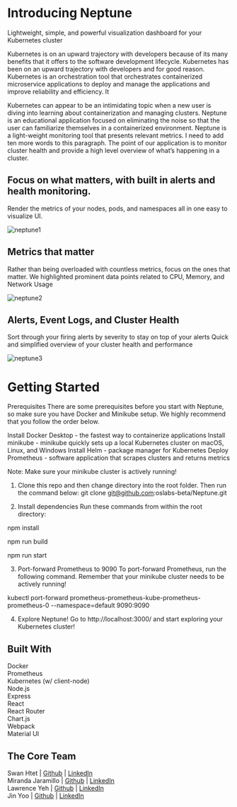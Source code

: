# Introducing Neptune

Lightweight, simple, and powerful visualization dashboard for your Kubernetes cluster

Kubernetes is on an upward trajectory with developers because of its many benefits that it offers to the software development lifecycle.
Kubernetes has been on an upward trajectory with developers and for good reason.
Kubernetes is an orchestration tool that orchestrates containerized microservice applications to deploy and manage the applications and improve reliability and efficiency. It

Kubernetes can appear to be an intimidating topic when a new user is diving into learning about containerization and managing clusters. Neptune is an educational application focused on eliminating the noise so that the user can familiarize themselves in a containerized environment. Neptune is a light-weight monitoring tool that presents relevant metrics. I need to add ten more words to this paragraph. The point of our application is to monitor cluster health and provide a high level overview of what’s happening in a cluster.

## Focus on what matters, with built in alerts and health monitoring.

Render the metrics of your nodes, pods, and namespaces all in one easy to visualize UI.

![neptune1](https://user-images.githubusercontent.com/96557317/180123940-4a9f50bc-a63e-45fd-904a-d3b346686138.gif)

## Metrics that matter

Rather than being overloaded with countless metrics, focus on the ones that matter. We highlighted prominent data points related to CPU, Memory, and Network Usage

![neptune2](https://user-images.githubusercontent.com/96557317/180123960-78356a62-17bd-495b-bac9-179a34449796.gif)

## Alerts, Event Logs, and Cluster Health

Sort through your firing alerts by severity to stay on top of your alerts
Quick and simplified overview of your cluster health and performance

![neptune3](https://user-images.githubusercontent.com/96557317/180123967-93d53f8c-aed1-4e67-8d96-963554b87f63.gif)

# Getting Started

Prerequisites
There are some prerequisites before you start with Neptune, so make sure you have Docker and Minikube setup. We highly recommend that you follow the order below.

Install Docker Desktop - the fastest way to containerize applications
Install minikube - minikube quickly sets up a local Kubernetes cluster on macOS, Linux, and Windows
Install Helm - package manager for Kubernetes
Deploy Prometheus - software application that scrapes clusters and returns metrics

Note: Make sure your minikube cluster is actively running!

1. Clone this repo and then change directory into the root folder. Then run the command below:
   git clone git@github.com:oslabs-beta/Neptune.git

2. Install dependencies
   Run these commands from within the root directory:

npm install

npm run build

npm run start

3. Port-forward Prometheus to 9090
   To port-forward Prometheus, run the following command. Remember that your minikube cluster needs to be actively running!

kubectl port-forward prometheus-prometheus-kube-prometheus-prometheus-0 --namespace=default 9090:9090

4. Explore Neptune!
   Go to http://localhost:3000/ and start exploring your Kubernetes cluster!

## Built With

Docker </br>
Prometheus</br>
Kubernetes (w/ client-node)</br>
Node.js</br>
Express</br>
React</br>
React Router</br>
Chart.js</br>
Webpack</br>
Material UI</br>

## The Core Team

Swan Htet | <a href="https://github.com/swanhtethtetswan">Github</a> | <a href="https://www.linkedin.com/in/swan-htet-htet-swan/">LinkedIn</a> </br>
Miranda Jaramillo | <a href="https://github.com/mirandajaramillo">Github</a> | <a href="https://www.linkedin.com/in/miranda-jaramillo/">LinkedIn</a> </br>
Lawrence Yeh | <a href="https://github.com/lawyeh">Github</a> | <a href="https://www.linkedin.com/in/lawyeh/">LinkedIn</a> </br>
Jin Yoo | <a href="https://github.com/iyoojin">Github</a> | <a href="https://www.linkedin.com/in/iyoojin/">LinkedIn</a> </br>
